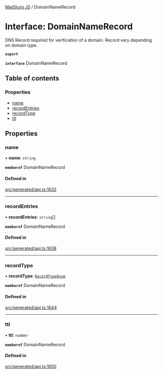 [MailSlurp JS](../README.md) / DomainNameRecord

# Interface: DomainNameRecord

DNS Record required for verification of a domain. Record vary depending on domain type.

**`export`**

**`interface`** DomainNameRecord

## Table of contents

### Properties

- [name](DomainNameRecord.md#name)
- [recordEntries](DomainNameRecord.md#recordentries)
- [recordType](DomainNameRecord.md#recordtype)
- [ttl](DomainNameRecord.md#ttl)

## Properties

### name

• **name**: `string`

**`memberof`** DomainNameRecord

#### Defined in

[src/generated/api.ts:1632](https://github.com/mailslurp/mailslurp-client/blob/8c02983/src/generated/api.ts#L1632)

___

### recordEntries

• **recordEntries**: `string`[]

**`memberof`** DomainNameRecord

#### Defined in

[src/generated/api.ts:1638](https://github.com/mailslurp/mailslurp-client/blob/8c02983/src/generated/api.ts#L1638)

___

### recordType

• **recordType**: [`RecordTypeEnum`](../enums/DomainNameRecord.RecordTypeEnum.md)

**`memberof`** DomainNameRecord

#### Defined in

[src/generated/api.ts:1644](https://github.com/mailslurp/mailslurp-client/blob/8c02983/src/generated/api.ts#L1644)

___

### ttl

• **ttl**: `number`

**`memberof`** DomainNameRecord

#### Defined in

[src/generated/api.ts:1650](https://github.com/mailslurp/mailslurp-client/blob/8c02983/src/generated/api.ts#L1650)
